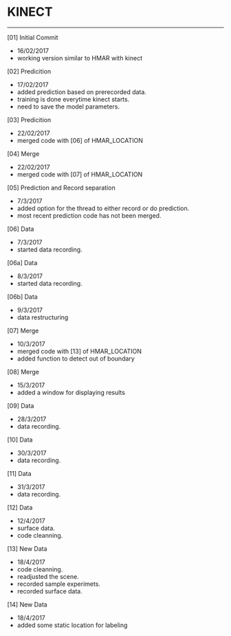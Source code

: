 # KINECT
---

[01] Initial Commit
- 16/02/2017
- working version similar to HMAR with kinect

[02] Predicition
- 17/02/2017
- added prediction based on prerecorded data.
- training is done everytime kinect starts.
- need to save the model parameters.

[03] Predicition
- 22/02/2017
- merged code with [06] of HMAR_LOCATION

[04] Merge
- 22/02/2017
- merged code with [07] of HMAR_LOCATION

[05] Prediction and Record separation
- 7/3/2017
- added option for the thread to either record or do prediction.
- most recent prediction code has not been merged.

[06] Data
- 7/3/2017
- started data recording.

[06a] Data
- 8/3/2017
- started data recording.

[06b] Data
- 9/3/2017
- data restructuring

[07] Merge
- 10/3/2017
- merged code with [13] of HMAR_LOCATION
- added function to detect out of boundary

[08] Merge
- 15/3/2017
- added a window for displaying results

[09] Data
- 28/3/2017
- data recording.

[10] Data
- 30/3/2017
- data recording.

[11] Data
- 31/3/2017
- data recording.

[12] Data
- 12/4/2017
- surface data.
- code cleanning.

[13] New Data
- 18/4/2017
- code cleanning.
- readjusted the scene.
- recorded sample experimets.
- recorded surface data.

[14] New Data
- 18/4/2017
- added some static location for labeling
